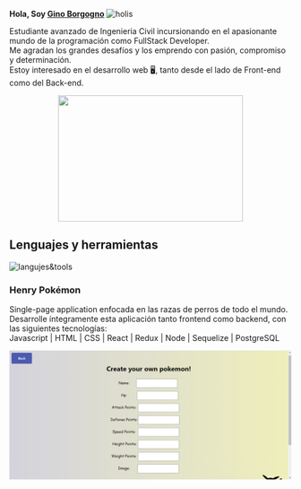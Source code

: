 
 **Hola, Soy [Gino Borgogno](https://www.linkedin.com/in/gino-borgogno-ba4bb8206//)** <img width="45" src="https://user-images.githubusercontent.com/76783198/182454378-115c3a2e-50cc-490e-85f0-fbdfab7f36ba.gif" alt="holis">

Estudiante avanzado de Ingenieria Civil incursionando en el apasionante mundo de la programación como FullStack Developer.<br>
Me agradan los grandes desafíos y los emprendo con pasión, compromiso y determinación.<br>
Estoy interesado en el desarrollo web 🖥️, tanto desde el lado de Front-end como del Back-end.<br>
<div align="center" >
      <img align="center" src="https://kinsta.com/es/wp-content/uploads/sites/8/2022/01/git-para-desarrollo-web.jpeg" width="330" height="225"  />
</div> 


## Lenguajes y herramientas
![langujes&tools](https://user-images.githubusercontent.com/76783198/182465347-06d45139-1931-4a88-b81a-a6861070c02a.svg)

### Henry Pokémon
Single-page application enfocada en las razas de perros de todo el mundo.<br>
Desarrolle íntegramente esta aplicación tanto frontend como backend, con las siguientes tecnologías:<br>
Javascript | HTML | CSS | React | Redux | Node | Sequelize | PostgreSQL<br>

<img align="center" src = 'ComponentCreate.PNG'>